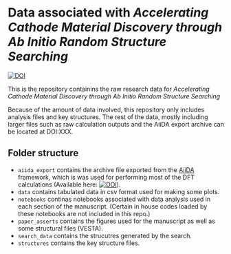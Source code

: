 # Data associated with *Accelerating Cathode Material Discovery through Ab Initio Random Structure Searching*

[![DOI](https://zenodo.org/badge/417268042.svg)](https://zenodo.org/badge/latestdoi/417268042)



This is the repository containins the raw research data for *Accelerating Cathode Material Discovery through Ab Initio Random Structure Searching*

Because of the amount of data involved, this repository only includes analysis files and key structures. 
The rest of the data, mostly including larger files such as raw calculation outputs and the AiiDA export archive can be located at DOI:XXX.

## Folder structure

- `aiida_export` contains the archive file exported from the [AiiDA](https://www.aiida.net) framework, which is was used for performing most of the DFT calculations (Available here: [![DOI](https://zenodo.org/badge/DOI/11.5281/zenodo.5725660.svg)](https://doi.org/10.5281/zenodo.5725660)).
- `data` contains tabulated data in csv format used for making some plots.
- `notebooks` continas notebooks associated with data analysis used in each section of the manuscript. (Certain in house codes loaded by these notebooks are not included in this repo.)
- `paper_asserts` contains the figures used for the manuscript as well as some structural files (VESTA).
- `search_data` contains the strucutres generated by the search.
- `structures` contains the key structure files.

